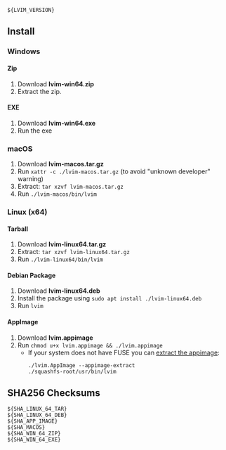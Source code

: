 ```
${LVIM_VERSION}
```

## Install

### Windows

#### Zip

1. Download **lvim-win64.zip**
2. Extract the zip.

#### EXE

1. Download **lvim-win64.exe**
2. Run the exe

### macOS

1. Download **lvim-macos.tar.gz**
2. Run `xattr -c ./lvim-macos.tar.gz` (to avoid "unknown developer" warning)
3. Extract: `tar xzvf lvim-macos.tar.gz`
4. Run `./lvim-macos/bin/lvim`

### Linux (x64)

#### Tarball

1. Download **lvim-linux64.tar.gz**
2. Extract: `tar xzvf lvim-linux64.tar.gz`
3. Run `./lvim-linux64/bin/lvim`

#### Debian Package

1. Download **lvim-linux64.deb**
2. Install the package using `sudo apt install ./lvim-linux64.deb`
3. Run `lvim`

#### AppImage

1. Download **lvim.appimage**
2. Run `chmod u+x lvim.appimage && ./lvim.appimage`
   - If your system does not have FUSE you can [extract the appimage](https://github.com/AppImage/AppImageKit/wiki/FUSE#type-2-appimage):
     ```
     ./lvim.AppImage --appimage-extract
     ./squashfs-root/usr/bin/lvim
     ```

## SHA256 Checksums

```
${SHA_LINUX_64_TAR}
${SHA_LINUX_64_DEB}
${SHA_APP_IMAGE}
${SHA_MACOS}
${SHA_WIN_64_ZIP}
${SHA_WIN_64_EXE}
```
